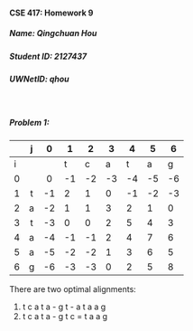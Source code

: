 #### CSE 417: Homework 9
##### Name: Qingchuan Hou
##### Student ID: 2127437
##### UWNetID: qhou

</br>

##### Problem 1:
<center>

|   | j | 0  | 1  | 2  | 3  | 4 | 5 | 6 |
| - |:-:|:-: | -  | -  | -  | - | - | - |
| i |   |    | t  | c  | a  | t | a | g |
| 0 |   | 0  | -1 | -2 | -3 | -4| -5| -6 |
| 1 | t | -1 | 2  | 1  | 0 | -1 | -2 | -3 |
| 2 | a | -2 | 1  | 1  | 3  | 2 | 1 | 0 |
| 3 | t | -3 | 0  | 0  | 2  | 5 | 4 | 3 |
| 4 | a | -4 | -1 | -1 | 2  | 4 | 7 | 6 |
| 5 | a | -5 | -2 | -2 | 1  | 3 | 6 | 5 |
| 6 | g | -6 | -3 | -3 | 0  | 2 | 5 | 8 |

</center>

There are two optimal alignments:
</br>
1.  t c a t a - g 
    t - a t a a g
    </br>
2.  t c a t a - g
    t c = t a a g